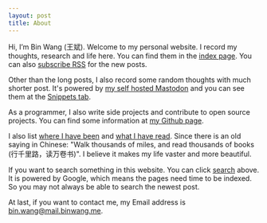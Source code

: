 ```yaml
---
layout: post
title: About
---
```


Hi, I’m Bin Wang (王斌). Welcome to my personal website. I record my thoughts, research and life here. You can find them in the [index page](/). You can also [subscribe RSS](/feed.xml) for the new posts.

Other than the long posts, I also record some random thoughts with much shorter post. It's powered by [my self hosted Mastodon](mastodon.binwang.me/) and you can see them at the [Snippets tab](/snippets).

As a programmer, I also write side projects and contribute to open source projects. You can find some information at [my Github page](https://github.com/wb14123).

I also list [where I have been](/travel.html) and [what I have read](/read.html). Since there is an old saying in Chinese: "Walk thousands of miles, and read thousands of books (行千里路，读万卷书)". I believe it makes my life vaster and more beautiful.

If you want to search something in this website. You can click [search](/search.html) above. It is powered by Google, which means the pages need time to be indexed. So you may not always be able to search the newest post.

At last, if you want to contact me, my Email address is [bin.wang@mail.binwang.me](mailto:bin.wang@mail.binwang.me).

